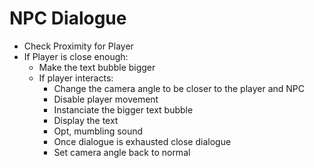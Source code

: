 # NPC Dialogue
- Check Proximity for Player
- If Player is close enough:
  - Make the text bubble bigger
  - If player interacts:
    - Change the camera angle to be closer to the player and NPC
    - Disable player movement
    - Instanciate the bigger text bubble
    - Display the text
    - Opt, mumbling sound
    - Once dialogue is exhausted close dialogue
    - Set camera angle back to normal

